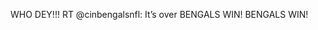 <!--
id: 237354781
link: http://kevinisom.info/post/237354781/who-dey-rt-cinbengalsnfl-its-over-bengals
slug: who-dey-rt-cinbengalsnfl-its-over-bengals
date: Mon Nov 09 2009 10:44:25 GMT+1300 (NZDT)
raw: {"blog_name":"kevinisom","id":237354781,"post_url":"http://kevinisom.info/post/237354781/who-dey-rt-cinbengalsnfl-its-over-bengals","slug":"who-dey-rt-cinbengalsnfl-its-over-bengals","type":"text","date":"2009-11-08 21:44:25 GMT","timestamp":1257716665,"state":"published","format":"html","reblog_key":"HHviVPR5","tags":[],"short_url":"http://tmblr.co/Zw68YyE9RyT","highlighted":[],"feed_item":"http://twitter.com/kev_nz/statuses/5541171414","from_feed_id":"650289","note_count":0,"title":null,"body":"<p>WHO DEY!!! RT @cinbengalsnfl: It&#8217;s over BENGALS WIN! BENGALS WIN!</p>"}
publish: 2009-11-09
tags: 
title: null
-->


WHO DEY!!! RT @cinbengalsnfl: It’s over BENGALS WIN! BENGALS WIN!


